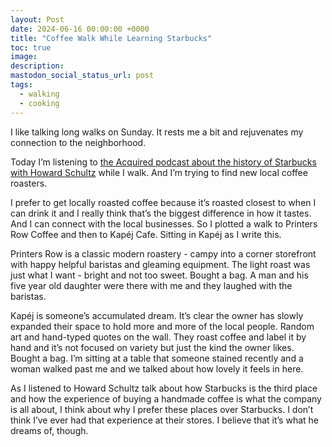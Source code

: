 ```yaml
---
layout: Post
date: 2024-06-16 00:00:00 +0000
title: "Coffee Walk While Learning Starbucks"
toc: true
image: 
description: 
mastodon_social_status_url: post
tags: 
  - walking
  - cooking
---
```


I like talking long walks on Sunday. It rests me a bit and rejuvenates my connection to the neighborhood. 

Today I’m listening to [the Acquired podcast about the history of Starbucks with Howard Schultz](https://www.acquired.fm/episodes/starbucks-with-howard-schultz) while I walk. And I’m trying to find new local coffee roasters. 

I prefer to get locally roasted coffee because it’s roasted closest to when I can drink it and I really think that’s the biggest difference in how it tastes. And I can connect with the local businesses. So I plotted a walk to Printers Row Coffee and then to Kapéj Cafe. Sitting in Kapéj as I write this. 

Printers Row is a classic modern roastery - campy into a corner storefront with happy helpful baristas and gleaming equipment. The light roast was just what I want - bright and not too sweet. Bought a bag. A man and his five year old daughter were there with me and they laughed with the baristas. 

Kapéj is someone’s accumulated dream. It’s clear the owner has slowly expanded their space to hold more and more of the local people. Random art and hand-typed quotes on the wall. They roast coffee and label it by hand and it’s not focused on variety but just the kind the owner likes. Bought a bag. I’m sitting at a table that someone stained recently and a woman walked past me and we talked about how lovely it feels in here.  

As I listened to Howard Schultz talk about how Starbucks is the third place and how the experience of buying a handmade coffee is what the company is all about, I think about why I prefer these places over Starbucks. I don’t think I’ve ever had that experience at their stores. I believe that it’s what he dreams of, though. 
